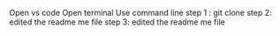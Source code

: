 Open vs code
Open terminal
Use command line
step 1 : git clone
step 2: edited the readme me file
step 3: edited the readme me file
